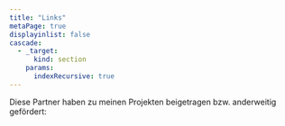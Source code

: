 ```yaml
---
title: "Links"
metaPage: true
displayinlist: false
cascade:
  - _target:
      kind: section
    params:
      indexRecursive: true
---
```


Diese Partner haben zu meinen Projekten beigetragen bzw. anderweitig gefördert:

